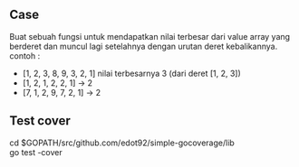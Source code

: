 
## Case
 Buat sebuah fungsi untuk mendapatkan nilai terbesar dari value array yang berderet dan
 muncul lagi setelahnya dengan urutan deret kebalikannya.
 contoh : <br />
 - [1, 2, 3, 8, 9, 3, 2, 1] nilai terbesarnya 3 (dari deret [1, 2, 3]) <br />
 - [1, 2, 1, 2, 2, 1] → 2 <br />
 - [7, 1, 2, 9, 7, 2, 1] → 2 <br />


## Test cover
cd $GOPATH/src/github.com/edot92/simple-gocoverage/lib <br />
go test -cover

